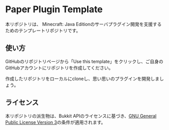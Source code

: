 # Paper Plugin Template

本リポジトリは、 Minecraft: Java Editionのサーバプラグイン開発を支援するためのテンプレートリポジトリです。

## 使い方

GitHubのリポジトリページから「Use this template」をクリックし、ご自身のGitHubアカウントにリポジトリを作成してください。

作成したリポジトリをローカルにcloneし、思い思いのプラグインを開発しましょう。

## ライセンス

本リポジトリの派生物は、Bukkit APIのライセンスに基づき、[GNU General Public License Version 3](./LICENSE.txt)の条件が適用されます。
